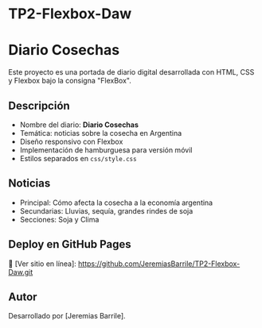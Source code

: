 # TP2-Flexbox-Daw
# Diario Cosechas

Este proyecto es una portada de diario digital desarrollada con HTML, CSS y Flexbox bajo la consigna "FlexBox".

## Descripción

- Nombre del diario: **Diario Cosechas**
- Temática: noticias sobre la cosecha en Argentina
- Diseño responsivo con Flexbox
- Implementación de hamburguesa para versión móvil
- Estilos separados en `css/style.css`

## Noticias

- Principal: Cómo afecta la cosecha a la economía argentina
- Secundarias: Lluvias, sequía, grandes rindes de soja
- Secciones: Soja y Clima

## Deploy en GitHub Pages

🔗 [Ver sitio en línea]: https://github.com/JeremiasBarrile/TP2-Flexbox-Daw.git

## Autor

Desarrollado por [Jeremias Barrile].
